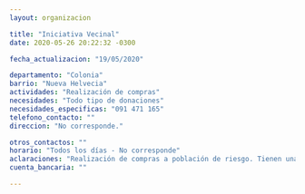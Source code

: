 ```yaml
---
layout: organizacion

title: "Iniciativa Vecinal"
date: 2020-05-26 20:22:32 -0300

fecha_actualizacion: "19/05/2020"

departamento: "Colonia"
barrio: "Nueva Helvecia"
actividades: "Realización de compras"
necesidades: "Todo tipo de donaciones"
necesidades_especificas: "091 471 165"
telefono_contacto: ""
direccion: "No corresponde."

otros_contactos: ""
horario: "Todos los días - No corresponde"
aclaraciones: "Realización de compras a población de riesgo. Tienen una olla en Gilomen 1448 a las 21 hs todos los días"
cuenta_bancaria: ""

---
```

